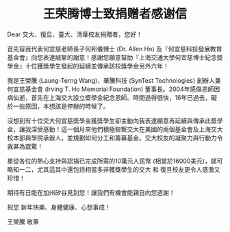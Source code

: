 <h1 align="center">王荣腾博士致捐赠者感谢信</h1>

Dear 交大、復旦、臺大、清華校友捐贈者，您好！


首先容我代表何宜慈老師長子何邦儀博士 (Dr. Allen Ho) 及『何宜慈科技發展教育基金會』向您表達誠摯的謝意！感謝您願意幫助『上海交通大學何宜慈博士紀念奬學金』十位獲奬學生發起的延續並傳承該校獎學金另外六年！


我是王榮騰 (Laung-Terng Wang)，華騰科技 (SynTest Technologies) 創辦人兼何宜慈基金會 (Irving T. Ho Memorial Foundation) 董事長。2004年感傷恩師因病仙逝，首先在上海交大設立奬學金紀念恩師。時間過得很快，16年已過去，礙於一些原因，本想該是停辦的時候了。


沒想到有十位交大何宜慈奬學金獲獎學生卻主動向我表達願意再延續與傳承此奬學金，讓我深受感動！這一個月來他們積極聯繫交大在美國的兩個基金會及上海交大校本部與學院承辦人，並規劃如何分工和籌募基金。交大校友的凝聚力與行動力令我甚為震驚！


單從各位的熱心支持與認捐已完成所需的10萬元人民幣 (相當於16000美元)，就可略知一二，尤其這其中還包括相當多非獲獎學生的交大 和 復旦校友更令人感激又珍惜！


期待有日能在加州矽谷見到您！讓我們有機會能親自向您道謝！


祝您 新年快樂、身體健康、心想事成！


王榮騰 敬筆
